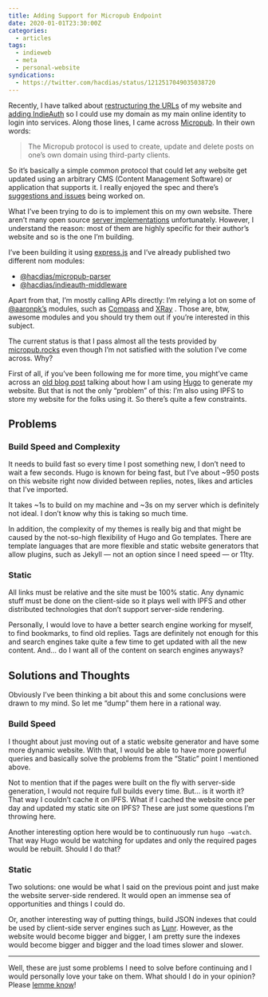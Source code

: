 ```yaml
---
title: Adding Support for Micropub Endpoint
date: 2020-01-01T23:30:00Z
categories:
  - articles
tags:
  - indieweb
  - meta
  - personal-website
syndications:
  - https://twitter.com/hacdias/status/1212517049035038720
---
```


Recently, I have talked about [restructuring the URLs](/2019/12/28/url-structure) of my website and [adding IndieAuth](/2019/12/30/using-indieauth) so I could use my domain as my main  online identity to login into services. Along those lines, I came across [Micropub](https://www.w3.org/TR/micropub/). In their own words:

<!--more-->

> The Micropub protocol is used to create, update and delete posts on one’s own domain using third-party clients.   

So it’s basically a simple common protocol that could let any website get updated using an arbitrary CMS (Content Management Software) or application that supports it. I really enjoyed the spec and there’s [suggestions and issues](https://github.com/w3c/Micropub/issues) being worked on.

What I’ve been trying to do is to implement this on my own website. There aren’t  many open source [server implementations](https://indieweb.org/Micropub/Servers) unfortunately. However, I understand the reason: most of them are highly specific for their author’s website and so is the one I’m building.

I’ve been building it using [express.js](https://expressjs.com/) and I’ve already published two different nom modules:

* [@hacdias/micropub-parser](https://www.npmjs.com/package/@hacdias/micropub-parser)
* [@hacdias/indieauth-middleware](https://www.npmjs.com/package/@hacdias/indieauth-middleware)

Apart from that, I’m mostly calling APIs directly: I’m relying a lot on some of [@aaronpk’s](https://aaronparecki.com/) modules, such as [Compass](https://compass.p3k.io) and [XRay](https://xray.p3k.io/) . Those are, btw, awesome modules and you should try them out if you’re interested in this subject.

The current status is that I pass almost all the tests provided by [micropub.rocks](https://micropub.rocks) even though I’m not satisfied with the solution I’ve come across. Why?

First of all, if you’ve been following me for more time, you might’ve came across an [old blog post](/2015/08/12/farewell-wordpress-hello-hugo) talking about how I am using [Hugo](https://gohugo.io) to generate my website. But that is not the only “problem” of this: I’m also using IPFS to store my website for the folks using it. So there’s quite a few constraints.

## Problems
### Build Speed and Complexity
It needs to build fast so every time I post something new, I don’t need to wait a few seconds. Hugo is known for being fast, but I’ve about ~950 posts on this website right now divided between replies, notes, likes and articles that I’ve imported.

It takes ~1s to build on my machine and ~3s on my server which is definitely not ideal. I don’t know why this is taking so much time.

In addition, the complexity of my themes is really big and that might be caused by the not-so-high flexibility of Hugo and Go templates. There are template languages that are more flexible and static website generators that allow plugins, such as Jekyll — not an option since I need speed — or 11ty.

### Static
All links must be relative and the site must be 100% static. Any dynamic stuff must be done on the client-side so it plays well with IPFS and other distributed technologies that don’t support server-side rendering.

Personally, I would love to have a better search engine working for myself, to find bookmarks, to find old replies. Tags are definitely not enough for this and search engines take quite a few time to get updated with all the new content. And… do I want all of the content on search engines anyways?

## Solutions and Thoughts
Obviously I’ve been thinking a bit about this and some conclusions were drawn to my mind. So let me “dump” them here in a rational way.

### Build Speed
I thought about just moving out of a static website generator and have some more dynamic website. With that, I would be able to have more powerful queries and basically solve the problems from the “Static” point I mentioned above.

Not to mention that if the pages were built on the fly with server-side generation, I would not require full builds every time. But… is it worth it? That way I couldn’t cache it on IPFS. What if I cached the website once per day and updated my static site on IPFS? These are just some questions I’m throwing here.

Another interesting option here would be to continuously run `hugo —watch`. That way Hugo would be watching for updates and only the required pages would be rebuilt. Should I do that?

### Static
Two solutions: one would be what I said on the previous point and just make the website server-side rendered. It would open an immense sea of opportunities and things I could do.

Or, another interesting way of putting things, build JSON indexes that could be used by client-side server engines such as [Lunr](https://lunrjs.com/). However, as the website would become bigger and bigger, I am pretty sure the indexes would become bigger and bigger and the load times slower and slower.

- - - -

Well, these are just some problems I need to solve before continuing and I would personally love your take on them. What should I do in your opinion? Please [lemme know](https://twitter.com/hacdias/status/1212517049035038720)!
